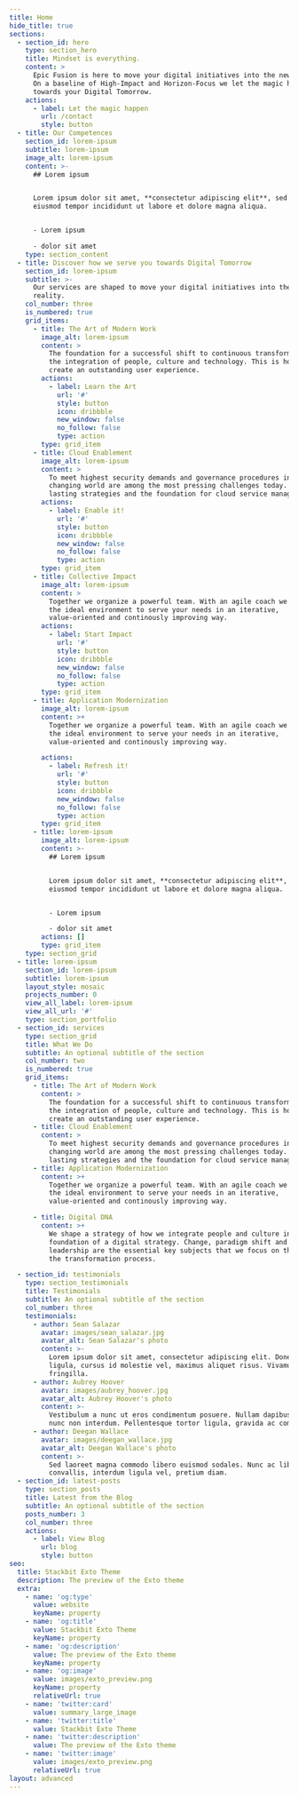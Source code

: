 ```yaml
---
title: Home
hide_title: true
sections:
  - section_id: hero
    type: section_hero
    title: Mindset is everything.
    content: >
      Epic Fusion is here to move your digital initiatives into the new reality.
      On a baseline of High-Impact and Horizon-Focus we let the magic happen 
      towards your Digital Tomorrow.
    actions:
      - label: Let the magic happen
        url: /contact
        style: button
  - title: Our Competences
    section_id: lorem-ipsum
    subtitle: lorem-ipsum
    image_alt: lorem-ipsum
    content: >-
      ## Lorem ipsum


      Lorem ipsum dolor sit amet, **consectetur adipiscing elit**, sed do
      eiusmod tempor incididunt ut labore et dolore magna aliqua.


      - Lorem ipsum

      - dolor sit amet
    type: section_content
  - title: Discover how we serve you towards Digital Tomorrow
    section_id: lorem-ipsum
    subtitle: >-
      Our services are shaped to move your digital initiatives into the new
      reality.
    col_number: three
    is_numbered: true
    grid_items:
      - title: The Art of Modern Work
        image_alt: lorem-ipsum
        content: >
          The foundation for a successful shift to continuous transformation is
          the integration of people, culture and technology. This is how we
          create an outstanding user experience.
        actions:
          - label: Learn the Art
            url: '#'
            style: button
            icon: dribbble
            new_window: false
            no_follow: false
            type: action
        type: grid_item
      - title: Cloud Enablement
        image_alt: lorem-ipsum
        content: >
          To meet highest security demands and governance procedures in a daily
          changing world are among the most pressing challenges today. We build
          lasting strategies and the foundation for cloud service management.
        actions:
          - label: Enable it!
            url: '#'
            style: button
            icon: dribbble
            new_window: false
            no_follow: false
            type: action
        type: grid_item
      - title: Collective Impact
        image_alt: lorem-ipsum
        content: >
          Together we organize a powerful team. With an agile coach we establish
          the ideal environment to serve your needs in an iterative,
          value-oriented and continously improving way.
        actions:
          - label: Start Impact
            url: '#'
            style: button
            icon: dribbble
            new_window: false
            no_follow: false
            type: action
        type: grid_item
      - title: Application Modernization
        image_alt: lorem-ipsum
        content: >+
          Together we organize a powerful team. With an agile coach we establish
          the ideal environment to serve your needs in an iterative,
          value-oriented and continously improving way.

        actions:
          - label: Refresh it!
            url: '#'
            style: button
            icon: dribbble
            new_window: false
            no_follow: false
            type: action
        type: grid_item
      - title: lorem-ipsum
        image_alt: lorem-ipsum
        content: >-
          ## Lorem ipsum


          Lorem ipsum dolor sit amet, **consectetur adipiscing elit**, sed do
          eiusmod tempor incididunt ut labore et dolore magna aliqua.


          - Lorem ipsum

          - dolor sit amet
        actions: []
        type: grid_item
    type: section_grid
  - title: lorem-ipsum
    section_id: lorem-ipsum
    subtitle: lorem-ipsum
    layout_style: mosaic
    projects_number: 0
    view_all_label: lorem-ipsum
    view_all_url: '#'
    type: section_portfolio
  - section_id: services
    type: section_grid
    title: What We Do
    subtitle: An optional subtitle of the section
    col_number: two
    is_numbered: true
    grid_items:
      - title: The Art of Modern Work
        content: >
          The foundation for a successful shift to continuous transformation is
          the integration of people, culture and technology. This is how we
          create an outstanding user experience.
      - title: Cloud Enablement
        content: >
          To meet highest security demands and governance procedures in a daily
          changing world are among the most pressing challenges today. We build
          lasting strategies and the foundation for cloud service management.
      - title: Application Modernization
        content: >+
          Together we organize a powerful team. With an agile coach we establish
          the ideal environment to serve your needs in an iterative,
          value-oriented and continously improving way.

      - title: Digital DNA
        content: >+
          We shape a strategy of how we integrate people and culture into the
          foundation of a digital strategy. Change, paradigm shift and
          leadership are the essential key subjects that we focus on throughout
          the transformation process.

  - section_id: testimonials
    type: section_testimonials
    title: Testimonials
    subtitle: An optional subtitle of the section
    col_number: three
    testimonials:
      - author: Sean Salazar
        avatar: images/sean_salazar.jpg
        avatar_alt: Sean Salazar's photo
        content: >-
          Lorem ipsum dolor sit amet, consectetur adipiscing elit. Donec nisl
          ligula, cursus id molestie vel, maximus aliquet risus. Vivamus in nibh
          fringilla.
      - author: Aubrey Hoover
        avatar: images/aubrey_hoover.jpg
        avatar_alt: Aubrey Hoover's photo
        content: >-
          Vestibulum a nunc ut eros condimentum posuere. Nullam dapibus quis
          nunc non interdum. Pellentesque tortor ligula, gravida ac commodo eu.
      - author: Deegan Wallace
        avatar: images/deegan_wallace.jpg
        avatar_alt: Deegan Wallace's photo
        content: >-
          Sed laoreet magna commodo libero euismod sodales. Nunc ac libero
          convallis, interdum ligula vel, pretium diam.
  - section_id: latest-posts
    type: section_posts
    title: Latest from the Blog
    subtitle: An optional subtitle of the section
    posts_number: 3
    col_number: three
    actions:
      - label: View Blog
        url: blog
        style: button
seo:
  title: Stackbit Exto Theme
  description: The preview of the Exto theme
  extra:
    - name: 'og:type'
      value: website
      keyName: property
    - name: 'og:title'
      value: Stackbit Exto Theme
      keyName: property
    - name: 'og:description'
      value: The preview of the Exto theme
      keyName: property
    - name: 'og:image'
      value: images/exto_preview.png
      keyName: property
      relativeUrl: true
    - name: 'twitter:card'
      value: summary_large_image
    - name: 'twitter:title'
      value: Stackbit Exto Theme
    - name: 'twitter:description'
      value: The preview of the Exto theme
    - name: 'twitter:image'
      value: images/exto_preview.png
      relativeUrl: true
layout: advanced
---
```

